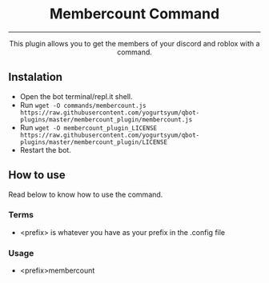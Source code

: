 <h1 align="center">Membercount Command</h1>

---

<p align="center">This plugin allows you to get the members of your discord and roblox with a command.</p>

## Instalation
* Open the bot terminal/repl.it shell.
* Run `wget -O commands/membercount.js https://raw.githubusercontent.com/yogurtsyum/qbot-plugins/master/membercount_plugin/membercount.js`
* Run `wget -O membercount_plugin_LICENSE https://raw.githubusercontent.com/yogurtsyum/qbot-plugins/master/membercount_plugin/LICENSE`
* Restart the bot.

## How to use
Read below to know how to use the command.

### Terms
* \<prefix> is whatever you have as your prefix in the .config file

### Usage
* \<prefix>membercount
